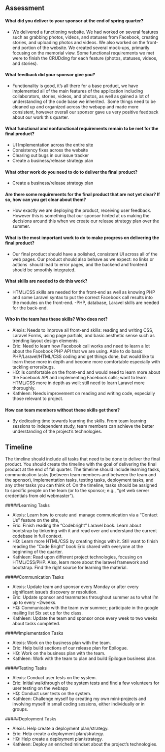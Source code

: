 
## Assessment
#### What did you deliver to your sponsor at the end of spring quarter? 
+ We delivered a functioning website. We had worked on several features such as grabbing photos, videos, and statuses from Facebook, creating stories, and uploading photos and videos. We also worked on the front-end portion of the website. We created several mock-ups, primarily focusing on the memorial view. Some functional requirements we met were to finish the CRUDding for each feature (photos, statuses, videos, and stories). 

#### What feedback did your sponsor give you?
+ Functionality is good, it’s all there for a base product, we have implemented all of the main features of the application including collaborators, stories, videos, and photos, as well as gained a lot of understanding of the code base we inherited.  Some things need to be cleaned up and organized across the webapp and made more consistent, however overall our sponsor gave us very positive feedback about our work this quarter.

#### What functional and nonfunctional requirements remain to be met for the final product?
- UI Implementation across the entire site
- Consistency fixes across the website
- Clearing out bugs in our issue tracker
- Create a business/release strategy plan

#### What other work do you need to do to deliver the final product?
- Create a business/release strategy plan

#### Are there some requirements for the final product that are not yet clear? If so, how can you get clear about them?
- How exactly we are deploying the product, receiving user feedback. However this is something that our sponsor hinted at us making the decisions around this when we create our release strategy plan over the summer.

#### What is the most important work to do to make progress on delivering the final product?
- Our final product should have a polished, consistent UI across all of the web pages. Our product should also behave as we expect: no links or actions  should lead to error pages, and the backend and frontend should be smoothly integrated.

#### What skills are needed to do this work?
- HTML/CSS skills are needed for the front-end as well as knowing PHP and some Laravel syntax to put the correct Facebook call results into the modules on the front-end.
-PHP, database, Laravel skills are needed for the back-end. 

#### Who in the team has these skills? Who does not?
+ Alexis: Needs to improve all front-end skills: reading and writing CSS, Laravel Forms, using page partials, and basic aesthetic sense such as trending layout design elements.
+ Eric: Need to learn how Facebook call works and need to learn a lot about the Facebook PHP API that we are using. Able to do basic PHP/Laravel/HTML/CSS coding and get things done, but would like to learn these more in depth and become more comfortable especially with tackling errors/bugs.
+ HQ: Is comfortable on the front-end and would need to learn more about the Facebook API and implementing Facebook calls; want to learn HTML/CSS more in depth as well; still need to learn Laravel more thoroughly.
+ Kathleen: Needs improvement on reading and writing code, especially those relevant to project.

#### How can team members without these skills get them?
+ By dedicating time towards learning the skills. From team learning sessions to independent study, team members can achieve the better understanding of the project’s technologies.




## Timeline
The timeline should include all tasks that need to be done to deliver the final product. 
You should create the timeline with the goal of delivering the final product at the end of fall quarter. 
The timeline should include learning tasks, communication tasks (between team members and between the team and the sponsor), implementation tasks, testing tasks, deployment tasks, and any other tasks you can think of. 
On the timeline, tasks should be assigned to specific people on the team (or to the sponsor; e.g., “get web server credentials from old webmaster”).


#####Learning Tasks
+ Alexis: Learn how to create and  manage communication via a “Contact Us” feature on the site, 
+ Eric: Finish reading the “Codebright” Laravel book. Learn about bootstrap by tinkering with it and read over and understand the current codebase in full context.
+ HQ: Learn more HTML/CSS by creating things with it. Still want to finish reading the “Code Bright” book Eric shared with everyone at the beginning of the quarter. 
+ Kathleen: Read upon different project technologies, focusing on HTML/CSS/PHP. Also, learn more about the laravel framework and bootstrap. Find the right source for learning the material.

#####Communication Tasks
+ Alexis: Update team and sponsor every Monday or after every significant issue’s discovery or resolution.
+ Eric: Update sponsor and teammates throughout summer as to what I’m up to every ~2weeks.
+ HQ: Communicate with the team over summer; participate in the google mailing list Six set up for the class. 
+ Kathleen: Update the team and sponsor once every week to two weeks about tasks completed.

#####Implementation Tasks
+ Alexis: Work on the business plan with the team. 
+ Eric: Help build sections of our release plan for Epilogue. 
+ HQ: Work on the business plan with the team. 
+ Kathleen: Work with the team to plan and build Epilogue business plan.

#####Testing Tasks
+ Alexis: Conduct user tests on the system.
+ Eric: Initial walkthrough of the system tests and find a few volunteers for user testing on the webapp
+ HQ: Conduct user tests on the system.
+ Kathleen: Challenge myself by creating my own mini-projects and involving myself in small coding sessions, either individually or in groups.

#####Deployment Tasks
+ Alexis: Help create a deployment plan/strategy.
+ Eric: Help create a deployment plan/strategy.
+ HQ: Help create a deployment plan/strategy.
+ Kathleen: Deploy an enriched mindset about the project’s technologies.






